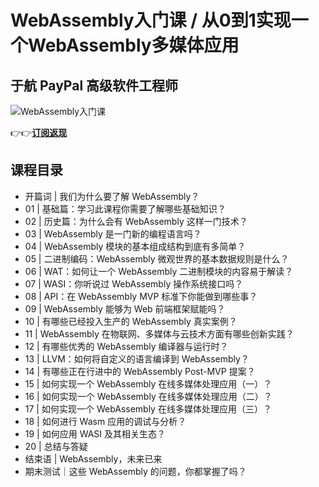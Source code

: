 WebAssembly入门课 / 从0到1实现一个WebAssembly多媒体应用
=========================================

于航 **PayPal 高级软件工程师**
---------------------

![WebAssembly入门课](https://www.geekgay.com/storage/geek/geek_27cf35e8f977896d7b36deae8df806e7.jpg)  
  
👉👉[**订阅返现**](https://time.geekbang.org/column/intro/100059901?code=Oa9C824XNjo7x7nE1J%2F9704S6sqnk2k8J3CH84A4YvY%3D "WebAssembly入门课")  
  
课程目录
----

  
  
- 开篇词 | 我们为什么要了解 WebAssembly？
- 01 | 基础篇：学习此课程你需要了解哪些基础知识？
- 02 | 历史篇：为什么会有 WebAssembly 这样一门技术？
- 03 | WebAssembly 是一门新的编程语言吗？
- 04 | WebAssembly 模块的基本组成结构到底有多简单？
- 05 | 二进制编码：WebAssembly 微观世界的基本数据规则是什么？
- 06 | WAT：如何让一个 WebAssembly 二进制模块的内容易于解读？
- 07 | WASI：你听说过 WebAssembly 操作系统接口吗？
- 08 | API：在 WebAssembly MVP 标准下你能做到哪些事？
- 09 | WebAssembly 能够为 Web 前端框架赋能吗？
- 10 | 有哪些已经投入生产的 WebAssembly 真实案例？
- 11 | WebAssembly 在物联网、多媒体与云技术方面有哪些创新实践？
- 12 | 有哪些优秀的 WebAssembly 编译器与运行时？
- 13 | LLVM：如何将自定义的语言编译到 WebAssembly？
- 14 | 有哪些正在行进中的 WebAssembly Post-MVP 提案？
- 15 | 如何实现一个 WebAssembly 在线多媒体处理应用（一）？
- 16 | 如何实现一个 WebAssembly 在线多媒体处理应用（二）？
- 17 | 如何实现一个 WebAssembly 在线多媒体处理应用（三）？
- 18 | 如何进行 Wasm 应用的调试与分析？
- 19 | 如何应用 WASI 及其相关生态？
- 20 | 总结与答疑
- 结束语 | WebAssembly，未来已来
- 期末测试｜这些 WebAssembly 的问题，你都掌握了吗？